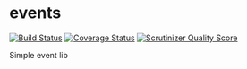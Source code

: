 events
======

[![Build Status](https://travis-ci.org/thibaud-evaneos/events.png?branch=master)](https://travis-ci.org/thibaud-evaneos/events)
[![Coverage Status](https://coveralls.io/repos/thibaud-evaneos/events/badge.png?branch=master)](https://coveralls.io/r/thibaud-evaneos/events?branch=master)
[![Scrutinizer Quality Score](https://scrutinizer-ci.com/g/thibaud-evaneos/events/badges/quality-score.png?s=668e4df5ba163c804504257d4a026a0a549f220a)](https://scrutinizer-ci.com/g/thibaud-evaneos/events/)

Simple event lib

